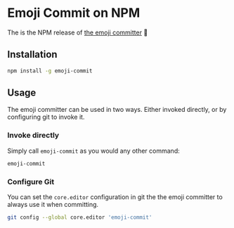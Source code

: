 # Emoji Commit on NPM

The is the NPM release of [the emoji committer](https://github.com/LinusU/emoji-commit) 🎉

## Installation

```sh
npm install -g emoji-commit
```

## Usage

The emoji committer can be used in two ways. Either invoked directly, or by configuring git to invoke it.

### Invoke directly

Simply call `emoji-commit` as you would any other command:

```sh
emoji-commit
```

### Configure Git

You can set the `core.editor` configuration in git the the emoji committer to always use it when committing.

```sh
git config --global core.editor 'emoji-commit'
```
